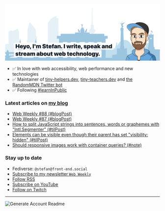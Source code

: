 <img alt="Heyo, I'm Stefan. I write and speak about web technology." src="https://raw.githubusercontent.com/stefanjudis/stefanjudis/main/screenshot.png">

- ✅ In love with web accessibility, web performance and new technologies
- ✅ Maintainer of [tiny-helpers.dev](https://tiny-helpers.dev), [tiny-teachers.dev](https://tiny-teachers.dev/) and [the RandomMDN Twitter bot](https://twitter.com/randomMDN)
- ✅ Following [#learnInPublic](https://www.stefanjudis.com/today-i-learned/)
### Latest articles on [my blog](https://www.stefanjudis.com)

<!-- BLOG-POST-LIST:START -->
- [Web Weekly #88 &lpar;#blogPost&rpar;](https://www.stefanjudis.com/blog/web-weekly-88/)
- [Web Weekly #87 &lpar;#blogPost&rpar;](https://www.stefanjudis.com/blog/web-weekly-87/)
- [How to split JavaScript strings into sentences, words or graphemes with &quot;Intl.Segmenter&quot; &lpar;#tilPost&rpar;](https://www.stefanjudis.com/today-i-learned/how-to-split-javascript-strings-with-intl-segmenter/)
- [Elements can be visible even though their parent has set &quot;visibility: hidden&quot; &lpar;#tilPost&rpar;](https://www.stefanjudis.com/today-i-learned/elements-can-be-visible-even-though-their-parent-has-set-visibility-hidden/)
- [Should responsive images work with container queries? &lpar;#note&rpar;](https://www.stefanjudis.com/notes/should-responsive-images-work-with-container-queries/)
<!-- BLOG-POST-LIST:END -->

### Stay up to date

- Fediverse: `@stefan@front-end.social`
- [Subscribe to my newsletter `Web Weekly`](https://webweekly.email/)
- [Follow RSS](https://www.stefanjudis.com/feeds/)
- [Subscribe on YouTube](https://youtube.com/c/stefanjudis)
- [Follow on Twitch](https://www.twitch.tv/stefanjudis)

---

![Generate Account Readme](https://github.com/stefanjudis/stefanjudis/workflows/Generate%20Account%20Readme/badge.svg)
